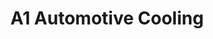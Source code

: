 ---
title: "A1 Automotive Cooling"
url: /christchurch/a1-automotive-cooling/
shop: Autowerkstatt
---